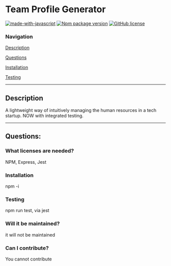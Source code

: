 # Team Profile Generator



[![made-with-javascript](https://img.shields.io/badge/Made%20with-JavaScript-1f425f.svg)](https://www.javascript.com)  [![Npm package version](https://badgen.net/npm/v/express)](https://npmjs.com/package/express)  [![GitHub license](https://img.shields.io/github/license/Naereen/StrapDown.js.svg)](https://github.com/Naereen/StrapDown.js/blob/master/LICENSE)

### **Navigation**

[Description](#description)

[Questions](#questions)

[Installation](#installation)

[Testing](#testing)

-------

## **Description** 
A lightweight way of intuitively managing the human resources in a tech startup. 
NOW with integrated testing.






-------

## **Questions:**

### **What licenses are needed?**
NPM, Express, Jest

### **Installation**
npm -i


### **Testing** 
npm run test, via jest

### **Will it be maintained?** 
it will not be maintained

### **Can I contribute?** 
You cannot contribute
